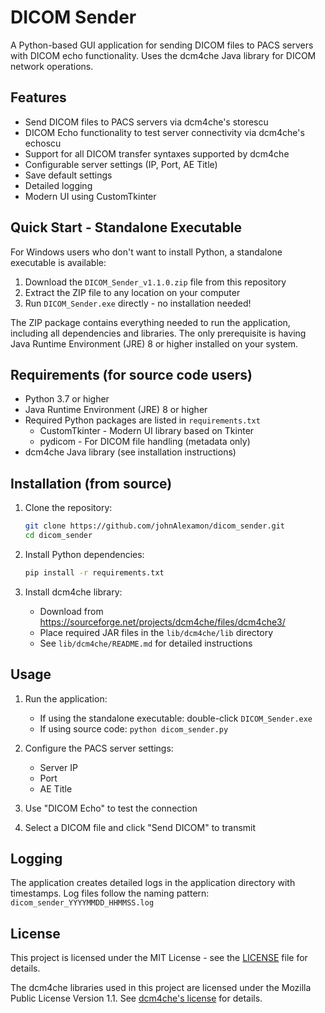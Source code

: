 # DICOM Sender

A Python-based GUI application for sending DICOM files to PACS servers with DICOM echo functionality. Uses the dcm4che Java library for DICOM network operations.

## Features

- Send DICOM files to PACS servers via dcm4che's storescu
- DICOM Echo functionality to test server connectivity via dcm4che's echoscu
- Support for all DICOM transfer syntaxes supported by dcm4che
- Configurable server settings (IP, Port, AE Title)
- Save default settings
- Detailed logging
- Modern UI using CustomTkinter

## Quick Start - Standalone Executable

For Windows users who don't want to install Python, a standalone executable is available:

1. Download the `DICOM_Sender_v1.1.0.zip` file from this repository
2. Extract the ZIP file to any location on your computer
3. Run `DICOM_Sender.exe` directly - no installation needed!

The ZIP package contains everything needed to run the application, including all dependencies and libraries. The only prerequisite is having Java Runtime Environment (JRE) 8 or higher installed on your system.

## Requirements (for source code users)

- Python 3.7 or higher
- Java Runtime Environment (JRE) 8 or higher
- Required Python packages are listed in `requirements.txt`
  - CustomTkinter - Modern UI library based on Tkinter
  - pydicom - For DICOM file handling (metadata only)
- dcm4che Java library (see installation instructions)

## Installation (from source)

1. Clone the repository:
   ```bash
   git clone https://github.com/johnAlexamon/dicom_sender.git
   cd dicom_sender
   ```

2. Install Python dependencies:
   ```bash
   pip install -r requirements.txt
   ```

3. Install dcm4che library:
   - Download from https://sourceforge.net/projects/dcm4che/files/dcm4che3/
   - Place required JAR files in the `lib/dcm4che/lib` directory
   - See `lib/dcm4che/README.md` for detailed instructions

## Usage

1. Run the application:
   - If using the standalone executable: double-click `DICOM_Sender.exe`
   - If using source code: `python dicom_sender.py`

2. Configure the PACS server settings:
   - Server IP
   - Port
   - AE Title

3. Use "DICOM Echo" to test the connection

4. Select a DICOM file and click "Send DICOM" to transmit

## Logging

The application creates detailed logs in the application directory with timestamps. Log files follow the naming pattern: `dicom_sender_YYYYMMDD_HHMMSS.log`

## License

This project is licensed under the MIT License - see the [LICENSE](LICENSE) file for details.

The dcm4che libraries used in this project are licensed under the Mozilla Public License Version 1.1.
See [dcm4che's license](https://github.com/dcm4che/dcm4che/blob/master/LICENSE.txt) for details. 